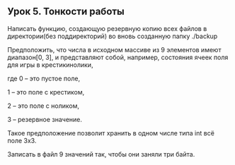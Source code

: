 ﻿
## Урок 5. Тонкости работы


Написать функцию, создающую резервную копию всех файлов в директории(без поддиректорий) во вновь созданную папку ./backup

Предположить, что числа в исходном массиве из 9 элементов имеют диапазон[0, 3], и представляют собой, например, состояния ячеек поля для игры в крестикинолики, 

где 0 – это пустое поле, 

1 – это поле с крестиком, 

2 – это поле с ноликом,

3 – резервное значение. 

Такое предположение позволит хранить в одном числе типа int всё поле 3х3.

Записать в файл 9 значений так, чтобы они заняли три байта. 



